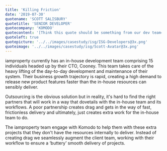 ```yaml
---
title: 'Killing Friction'
date: '2019-07-30'
quotename: 'SCOTT SALISBURY'
quotetitle: 'SENIOR DEVELOPER'
quotecompany: 'KOMODO'
quotecontent: '[Think this quote should be something from our dev team—feel like there’s a little too many quotes from Cooney]'
quoteleft: true
quotepicture: '../../images/casestudy/isg/ISG-Developers@3x.png'
quoteimage: '../../images/casestudy/isg/Scott-Avatar@3x.png'
---
```


iamproperty currently has an in-house development team comprising 15 individuals headed up by their CTO, Cooney. This team takes care of the heavy lifting of the day-to-day development and maintenance of their system. Their business growth trajectory is rapid, creating a high demand to release new product features faster than the in-house resources can sensibly deliver.

Outsourcing is the obvious solution but in reality, it's hard to find the right partners that will work in a way that dovetails with the in-house team and its workflows. A poor partnership creates drag and gets in the way of fast, frictionless delivery and ultimately, just creates extra work for the in-house team to do. 

The iamproperty team engage with Komodo to help them with these extra projects that they don't have the resources internally to deliver. Instead of creating drag we seamlessly augment the client team, working with their workflow to ensure a ‘buttery’ smooth delivery of projects.
